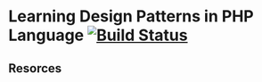 # Learning Design Patterns in PHP Language [![Build Status](https://travis-ci.org/mwangaben/design_patterns.svg?branch=master)](https://travis-ci.org/mwangaben/design_patterns)

## Resorces 